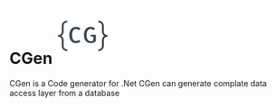 # CGen <img src="https://github.com/rusith/CGen/blob/master/logo.png" alt="Drawing" style="width: 100px;height:100px;" /> 
CGen is a Code generator for .Net 
CGen can generate complate data access layer from a database
